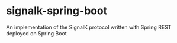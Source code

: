 # signalk-spring-boot
An implementation of the SignalK protocol written with Spring REST deployed on Spring Boot 
